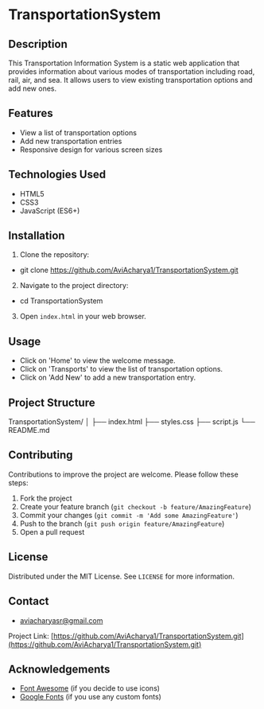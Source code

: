 # TransportationSystem

## Description
This Transportation Information System is a static web application that provides information about various modes of transportation including road, rail, air, and sea. It allows users to view existing transportation options and add new ones.

## Features
- View a list of transportation options
- Add new transportation entries
- Responsive design for various screen sizes

## Technologies Used
- HTML5
- CSS3
- JavaScript (ES6+)

## Installation
1. Clone the repository:
- git clone https://github.com/AviAcharya1/TransportationSystem.git

2. Navigate to the project directory:
- cd TransportationSystem

3. Open `index.html` in your web browser.

## Usage
- Click on 'Home' to view the welcome message.
- Click on 'Transports' to view the list of transportation options.
- Click on 'Add New' to add a new transportation entry.

## Project Structure
TransportationSystem/
│
├── index.html
├── styles.css
├── script.js
└── README.md

## Contributing
Contributions to improve the project are welcome. Please follow these steps:

1. Fork the project
2. Create your feature branch (`git checkout -b feature/AmazingFeature`)
3. Commit your changes (`git commit -m 'Add some AmazingFeature'`)
4. Push to the branch (`git push origin feature/AmazingFeature`)
5. Open a pull request

## License
Distributed under the MIT License. See `LICENSE` for more information.

## Contact
- aviacharyasr@gmail.com

Project Link: [https://github.com/AviAcharya1/TransportationSystem.git](https://github.com/AviAcharya1/TransportationSystem.git)

## Acknowledgements
- [Font Awesome](https://fontawesome.com) (if you decide to use icons)
- [Google Fonts](https://fonts.google.com) (if you use any custom fonts)
